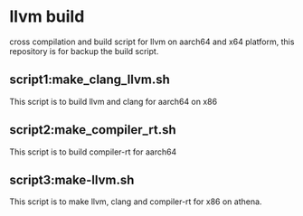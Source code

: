 # llvm build 
cross compilation and build script for llvm on aarch64 and x64 platform, this repository is for backup the build script.

## script1:make_clang_llvm.sh
This script is to build llvm and clang for aarch64 on x86

## script2:make_compiler_rt.sh
This script is to build compiler-rt for aarch64

## script3:make-llvm.sh
This script is to make llvm, clang and compiler-rt for x86 on athena.
